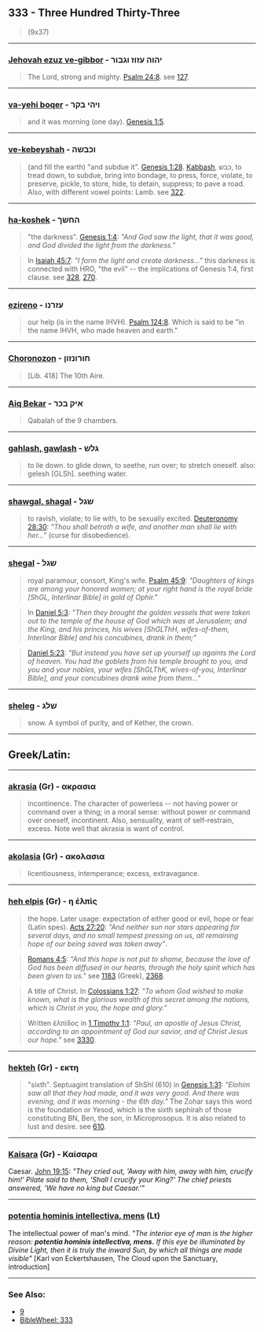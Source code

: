 ## 333 - Three Hundred Thirty-Three
> (9x37)

---

### [Jehovah ezuz ve-gibbor](/keys/IHVH.OZVZ.VGBVR) - יהוה עזוז וגבור
> The Lord, strong and mighty. [Psalm 24:8](http://biblehub.com/psalms/24-8.htm). see [127](127).

---

### [va-yehi boqer](/keys/VIHI.BQR) - ויהי בקר
> and it was morning (one day). [Genesis 1:5](http://biblehub.com/genesis/1-5.htm).

---

### [ve-kebeyshah](/keys/VKBShH) - וכבשה
> (and fill the earth) "and subdue it". [Genesis 1:28](http://biblehub.com/genesis/1-28.htm). [Kabbash](/keys/KBSh), כבש, to tread down, to subdue, bring into bondage, to press, force, violate, to preserve, pickle, to store, hide, to detain, suppress; to pave a road. Also, with different vowel points: Lamb. see [322](322).

---

### [ha-koshek](/keys/HChShK) - החשך
> "the darkness". [Genesis 1:4](http://biblehub.com/genesis/1-4.htm): *"And God saw the light, that it was good, and God divided the light from the darkness."*

> In [Isaiah 45:7](http://biblehub.com/isaiah/45-7.htm): *"I form the light and create darkness..."* this darkness is connected with HRO, "the evil" -- the implications of Genesis 1:4, first clause. see [328](328), [270](270).

---

### [ezireno](/keys/OZRNV) - עזרנו
> our help (is in the name IHVH). [Psalm 124:8](http://biblehub.com/psalms/124-8.htm). Which is said to be "in the name IHVH, who made heaven and earth."

---

### [Choronozon](/keys/ChVRVNZVN) - חורונזון
> [Lib. 418] The 10th Aire.

---

### [Aiq Bekar](/keys/AIQ.BKR) - איק בכר
> Qabalah of the 9 chambers.

---

### [gahlash, gawlash](/keys/GLSh) - גלש
> to lie down. to glide down, to seethe, run over; to stretch oneself. also: gelesh [GLSh]. seething water.

---

### [shawgal, shagal](/keys/ShGL) - שגל
> to ravish, violate; to lie with, to be sexually excited. [Deuteronomy 28:30](http://biblehub.com/deuteronomy/28-30.htm): *"Thou shall betroth a wife, and another man shall lie with her..."* (curse for disobedience).

---

### [shegal](/keys/ShGL) - שגל
> royal paramour, consort, King's wife. [Psalm 45:9](http://biblehub.com/psalms/45-9.htm): *"Daughters of kings are among your honored women; at your right hand is the royal bride [ShGL, Interlinar Bible] in gold of Ophir."*

> In [Daniel 5:3](http://biblehub.com/daniel/5-3.htm): *"Then they brought the golden vessels that were taken out to the temple of the house of God which was at Jerusalem; and the King, and his princes, his wives [ShGLThH, wifes-of-them, Interlinar Bible] and his concubines, drank in them;"*

> [Daniel 5:23](http://biblehub.com/daniel/5-23.htm): *"But instead you have set up yourself up againts the Lord of heaven. You had the goblets from his temple brought to you, and you and your nobles, your wifes [ShGLThK, wives-of-you, Interlinar Bible], and your concubines drank wine from them..."*

---

### [sheleg](/keys/ShLG) - שלג
> snow. A symbol of purity, and of Kether, the crown.

---

## Greek/Latin:

---

### [akrasia](/greek?word=akrasia) (Gr) - ακρασια
> incontinence. The character of powerless -- not having power or command over a thing; in a moral sense: without power or command over oneself, incontinent. Also, sensuality, want of self-restrain, excess. Note well that akrasia is want of control.

---

### [akolasia](/greek?word=akolasia) (Gr) - ακολασια
> licentiousness, intemperance; excess, extravagance.

---

### [heh elpis](/greek?word=h.elpis) (Gr) - η ἐλπὶς
> the hope. Later usage: expectation of either good or evil, hope or fear (Latin spes). [Acts 27:20](http://biblehub.com/acts/27-20.htm): *"And neither sun nor stars appearing for several days, and no small tempest pressing on us, all remaining hope of our being saved was taken away"*.

> [Romans 4:5](http://biblehub.com/romans/4-5.htm): *"And this hope is not put to shame, because the love of God has been diffused in our hearts, through the holy spirit which has been given to us."* see [1183](1183) (Greek), [2368](2368).

> A title of Christ. In [Colossians 1:27](http://biblehub.com/colossians/1-27.htm): *"To whom God wished to make known, what is the glorious wealth of this secret among the nations, which is Christ in you, the hope and glory."*

> Written ἐλπίδος in [1 Timothy 1:1](http://biblehub.com/1_timothy/1-1.htm): *"Paul, an apostle of Jesus Christ, according to an appointment of God our savior, and of Christ Jesus our hope."* see [3330](3330).

---

### [hekteh](/greek?word=ekTh) (Gr) - εκτη
> "sixth". Septuagint translation of ShShI (610) in [Genesis 1:31](http://biblehub.com/genesis/1-31.htm): *"Elohim saw all that they had made, and it was very good. And there was evening, and it was morning - the 6th day."* The Zohar says this word is the foundation or Yesod, which is the sixth sephirah of those constituting BN, Ben, the son, in Microprosopus. It is also related to lust and desire. see [610](610).

---

### [Kaisara](/greek?word=kaisara) (Gr) - Καίσαρα
Caesar. [John 19:15](http://biblehub.com/john/19-15.htm): *"They cried out, 'Away with him, away with him, crucify him!' Pilate said to them, 'Shall I crucify your King?' The chief priests answered, 'We have no king but Caesar.'"*

---

### [potentia hominis intellectiva, mens](/latin?word=potentia.hominis.intellectiva.mens) (Lt)
The intellectual power of man's mind. *"The interior eye of man is the higher reason: **potentia hominis intellectiva, mens.** If this eye be illuminated by Divine Light, then it is truly the inward Sun, by which all things are made visible"* [Karl von Eckertshausen, The Cloud upon the Sanctuary, introduction]

---

### See Also:

- [9](9)
- [BibleWheel: 333](https://www.biblewheel.com/GR/GR_Database.php?SearchBy_Gematria=333)
